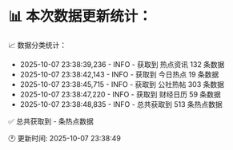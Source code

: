 📊 本次数据更新统计：
==========================

📈 数据分类统计：
- 2025-10-07 23:38:39,236 - INFO - 获取到 热点资讯 132 条数据
- 2025-10-07 23:38:42,143 - INFO - 获取到 今日热点 19 条数据
- 2025-10-07 23:38:45,715 - INFO - 获取到 公社热帖 303 条数据
- 2025-10-07 23:38:47,220 - INFO - 获取到 财经日历 59 条数据
- 2025-10-07 23:38:48,835 - INFO - 总共获取到 513 条热点数据

✅ 总共获取到 - 条热点数据

🕐 更新时间: 2025-10-07 23:38:49
